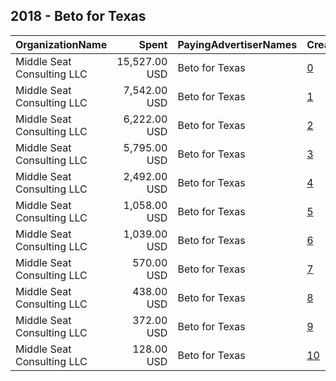 ## 2018 - Beto for Texas 
|OrganizationName|Spent|PayingAdvertiserNames|CreativeUrls|Impressions|Genders|AgeBrackets|CountryCodes|BillingAddresses|CandidateBallotInformation|
|:---|---:|:---|:---|---:|:---|:---|:---|:---|:---|
|Middle Seat Consulting  LLC|15,527.00 USD|Beto for Texas|[0](https://www.snap.com/political-ads/asset/5ef93a6df60367e9b9c2d901184ff686ee0c9085aac1ac58cbcedda64646ec6e?mediaType=mp4)|5,368,948|||united states|"Po Box 21600,Washington,20009,US"||
|Middle Seat Consulting  LLC|7,542.00 USD|Beto for Texas|[1](https://www.snap.com/political-ads/asset/468196211659446738b5e3a03f74d9e78488349d4493be60eb1f3991e75337d3?mediaType=mp4)|2,893,002|||united states|"Po Box 21600,Washington,20009,US"||
|Middle Seat Consulting  LLC|6,222.00 USD|Beto for Texas|[2](https://www.snap.com/political-ads/asset/41ecbe99782b3d36d8b222a487a935be443995d64a32137e77a6903b400fb93a?mediaType=mp4)|896,410||18+|united states|"Po Box 21600,Washington,20009,US"||
|Middle Seat Consulting  LLC|5,795.00 USD|Beto for Texas|[3](https://www.snap.com/political-ads/asset/ee8334b8061f5d5d4c872dc17852c2077d90a16048e05507737eb80d5b45431f?mediaType=mp4)|467,760||18+|united states|"Po Box 21600,Washington,20009,US"||
|Middle Seat Consulting  LLC|2,492.00 USD|Beto for Texas|[4](https://www.snap.com/political-ads/asset/468196211659446738b5e3a03f74d9e78488349d4493be60eb1f3991e75337d3?mediaType=mp4)|377,236||18+|united states|"Po Box 21600,Washington,20009,US"||
|Middle Seat Consulting  LLC|1,058.00 USD|Beto for Texas|[5](https://www.snap.com/political-ads/asset/6176147257c260ffe218cc5af14091962fedd2e1e6fbeb6f7795f246d1c51df1?mediaType=mp4)|186,246||18+|united states|"Po Box 21600,Washington,20009,US"||
|Middle Seat Consulting  LLC|1,039.00 USD|Beto for Texas|[6](https://www.snap.com/political-ads/asset/5ef93a6df60367e9b9c2d901184ff686ee0c9085aac1ac58cbcedda64646ec6e?mediaType=mp4)|189,333||18+|united states|"Po Box 21600,Washington,20009,US"||
|Middle Seat Consulting  LLC|570.00 USD|Beto for Texas|[7](https://www.snap.com/political-ads/asset/468196211659446738b5e3a03f74d9e78488349d4493be60eb1f3991e75337d3?mediaType=mp4)|121,582||30-|united states|"Po Box 21600,Washington,20009,US"||
|Middle Seat Consulting  LLC|438.00 USD|Beto for Texas|[8](https://www.snap.com/political-ads/asset/8bc1ecb053f7320375c58249e816ea2d1078c0a8df74a36ee7e517250b192408?mediaType=mp4)|27,474||18+|united states|"Po Box 21600,Washington,20009,US"||
|Middle Seat Consulting  LLC|372.00 USD|Beto for Texas|[9](https://www.snap.com/political-ads/asset/5ef93a6df60367e9b9c2d901184ff686ee0c9085aac1ac58cbcedda64646ec6e?mediaType=mp4)|77,311||30-|united states|"Po Box 21600,Washington,20009,US"||
|Middle Seat Consulting  LLC|128.00 USD|Beto for Texas|[10](https://www.snap.com/political-ads/asset/3f026acc45a73d5748b1851a1eebf2708db8ab9085a840711107aabeccbcb5be?mediaType=mp4)|6,054||18+|united states|"Po Box 21600,Washington,20009,US"||
